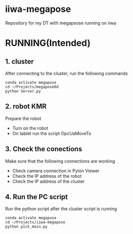 # iiwa-megapose
Repository for my DT with megapsose running on iiwa

# RUNNING(Intended)
## 1. **cluster**
After connecting to the cluster, run the following commands
```
conda activate megapose
cd ~/Projects/megapose6d
python Server.py
```

## 2. **robot KMR**
Prepare the robot 
<!-- itemize -->
- Turn on the robot
- On tablet run  the script OpcUaMoveTo

## 3. **Check the conections**
Make sure that the following connections are working
- Check camera connection in Pylon Viewer
- Check the IP address of the robot
- Check the IP address of the cluster

## 4. **Run the PC  script**
Run the python script after the cluster script is running
```
conda activate megapose
cd ~/Projects/iiwa-megapose
python pick_main.py
```